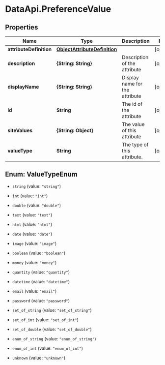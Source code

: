 # DataApi.PreferenceValue

## Properties

Name | Type | Description | Notes
------------ | ------------- | ------------- | -------------
**attributeDefinition** | [**ObjectAttributeDefinition**](ObjectAttributeDefinition.md) |  | [optional] 
**description** | **{String: String}** | Description of the attribute | [optional] 
**displayName** | **{String: String}** | Display name for the attribute | [optional] 
**id** | **String** | The id of the attribute | [optional] 
**siteValues** | **{String: Object}** | The value of this attribute | [optional] 
**valueType** | **String** | The type of this attribute. | [optional] 



## Enum: ValueTypeEnum


* `string` (value: `"string"`)

* `int` (value: `"int"`)

* `double` (value: `"double"`)

* `text` (value: `"text"`)

* `html` (value: `"html"`)

* `date` (value: `"date"`)

* `image` (value: `"image"`)

* `boolean` (value: `"boolean"`)

* `money` (value: `"money"`)

* `quantity` (value: `"quantity"`)

* `datetime` (value: `"datetime"`)

* `email` (value: `"email"`)

* `password` (value: `"password"`)

* `set_of_string` (value: `"set_of_string"`)

* `set_of_int` (value: `"set_of_int"`)

* `set_of_double` (value: `"set_of_double"`)

* `enum_of_string` (value: `"enum_of_string"`)

* `enum_of_int` (value: `"enum_of_int"`)

* `unknown` (value: `"unknown"`)




